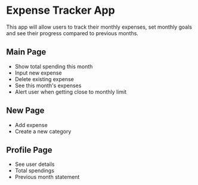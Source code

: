 # Expense Tracker App

This app will allow users to track their monthly expenses, set monthly goals and see their progress compared to previous months.

## Main Page
- Show total spending this month
- Input new expense
- Delete existing expense
- See this month's expenses
- Alert user when getting close to monthly limit

## New Page
- Add expense
- Create a new category

## Profile Page
- See user details
- Total spendings
- Previous month statement